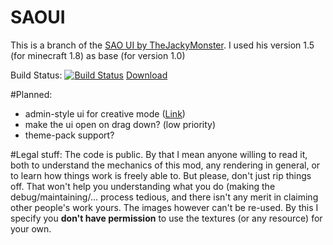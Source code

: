 # SAOUI 

This is a branch of the <a href="http://www.minecraftforum.net/forums/mapping-and-modding/minecraft-mods/2205710-sword-art-online-ui-mod-by-thejackimonster">SAO UI by TheJackyMonster</a>.
I used his version 1.5 (for minecraft 1.8) as base (for version 1.0)


Build Status:
[![Build Status](https://drone.io/github.com/Bluexin/SAOUI/status.png)](https://drone.io/github.com/Bluexin/SAOUI/latest)
<a href="https://drone.io/github.com/Bluexin/SAOUI/files">Download</a>

#Planned:
 * admin-style ui for creative mode (<a href="http://www.minecraftforum.net/forums/mapping-and-modding/minecraft-mods/2371404-sword-art-online-ui-mod-continuation-by-mmmgames?comment=110">Link</a>)
 * make the ui open on drag down? (low priority)
 * theme-pack support?


#Legal stuff:
The code is public. By that I mean anyone willing to read it, both to understand the mechanics of this mod, any rendering in general, or to learn how things work is freely able to.
But please, don't just rip things off. That won't help you understanding what you do (making the debug/maintaining/... process tedious, and there isn't any merit in claiming other people's work yours.
The images however can't be re-used. By this I specify you <b>don't have permission</b> to use the textures (or any resource) for your own.
